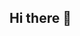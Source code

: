 ## Hi there 👋

<!--
**Siqi0538/siqi0538** is a ✨ _special_ ✨ repository because its `README.md` (this file) appears on your GitHub profile.

Here are some ideas to get you started:

- 🔭 I’m currently working on plant-herbivore network in fragmented habitats.
- 🌱 I’m a beginner on GitHub.
- 📫 How to reach me: dragonandthesubway@gmail.com
- 😄 Pronouns: she/her
-->
